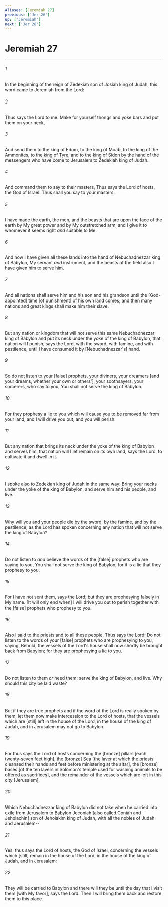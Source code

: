 ```yaml
---
Aliases: [Jeremiah 27]
previous: ['Jer 26']
up: ['Jeremiah']
next: ['Jer 28']
---
```

# Jeremiah 27

***














###### 1 






In the beginning of the reign of Zedekiah son of Josiah king of Judah, this word came to Jeremiah from the Lord: 













###### 2 






Thus says the Lord to me: Make for yourself thongs and yoke bars and put them on your neck, 













###### 3 






And send them to the king of Edom, to the king of Moab, to the king of the Ammonites, to the king of Tyre, and to the king of Sidon by the hand of the messengers who have come to Jerusalem to Zedekiah king of Judah. 













###### 4 






And command them to say to their masters, Thus says the Lord of hosts, the God of Israel: Thus shall you say to your masters: 













###### 5 






I have made the earth, the men, and the beasts that are upon the face of the earth by My great power and by My outstretched arm, and I give it to whomever it seems right _and_ suitable to Me. 













###### 6 






And now I have given all these lands into the hand of Nebuchadnezzar king of Babylon, My servant _and_ instrument, and the beasts of the field also I have given him to serve him. 













###### 7 






And all nations shall serve him and his son and his grandson until the [God-appointed] time [of punishment] of his own land comes; and then many nations and great kings shall make him their slave. 













###### 8 






But any nation or kingdom that will not serve this same Nebuchadnezzar king of Babylon and put its neck under the yoke of the king of Babylon, that nation will I punish, says the Lord, with the sword, with famine, and with pestilence, until I have consumed it by [Nebuchadnezzar's] hand. 













###### 9 






So do not listen to your [false] prophets, your diviners, your dreamers [and your dreams, whether your own or others'], your soothsayers, your sorcerers, who say to you, You shall not serve the king of Babylon. 













###### 10 






For they prophesy a lie to you which will cause you to be removed far from your land; and I will drive you out, and you will perish. 













###### 11 






But any nation that brings its neck under the yoke of the king of Babylon and serves him, that nation will I let remain on its own land, says the Lord, to cultivate it and dwell in it. 













###### 12 






I spoke also to Zedekiah king of Judah in the same way: Bring your necks under the yoke of the king of Babylon, and serve him and his people, and live. 













###### 13 






Why will you and your people die by the sword, by the famine, and by the pestilence, as the Lord has spoken concerning any nation that will not serve the king of Babylon? 













###### 14 






Do not listen to _and_ believe the words of the [false] prophets who are saying to you, You shall not serve the king of Babylon, for it is a lie that they prophesy to you. 













###### 15 






For I have not sent them, says the Lord; but they are prophesying falsely in My name. [It will only end when] I will drive you out to perish together with the [false] prophets who prophesy to you. 













###### 16 






Also I said to the priests and to all these people, Thus says the Lord: Do not listen to the words of your [false] prophets who are prophesying to you, saying, Behold, the vessels of the Lord's house shall now shortly be brought back from Babylon; for they are prophesying a lie to you. 













###### 17 






Do not listen to them _or_ heed them; serve the king of Babylon, and live. Why should this city be laid waste? 













###### 18 






But if they are true prophets and if the word of the Lord is really spoken by them, let them now make intercession to the Lord of hosts, that the vessels which are [still] left in the house of the Lord, in the house of the king of Judah, and in Jerusalem may not go to Babylon. 













###### 19 






For thus says the Lord of hosts concerning the [bronze] pillars [each twenty-seven feet high], the [bronze] Sea [the laver at which the priests cleansed their hands and feet before ministering at the altar], the [bronze] bases [of the ten lavers in Solomon's temple used for washing animals to be offered as sacrifices], and the remainder of the vessels which are left in this city [Jerusalem], 













###### 20 






Which Nebuchadnezzar king of Babylon did not take when he carried into exile from Jerusalem to Babylon Jeconiah [also called Coniah and Jehoiachin] son of Jehoiakim king of Judah, with all the nobles of Judah and Jerusalem-- 













###### 21 






Yes, thus says the Lord of hosts, the God of Israel, concerning the vessels which [still] remain in the house of the Lord, in the house of the king of Judah, and in Jerusalem: 













###### 22 






They will be carried to Babylon and there will they be until the day that I visit them [with My favor], says the Lord. Then I will bring them back and restore them to this place.
